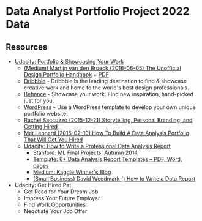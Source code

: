 # Data Analyst Portfolio Project 2022 Data

## Resources
- [Udacity: Portfolio & Showcasing Your Work](https://career-resource-center.udacity.com/portfolio)
  -   [(Medium) Martijn van den Broeck (2016-06-05) The Unofficial Design Portfolio Handbook](https://medium.com/portfolio-principles/the-unofficial-design-portfolio-handbook-674113391bc) + [PDF](http://www.martijnvandenbroeck.com/book.pdf)
  - [Dribbble](https://dribbble.com/) - Dribbble is the leading destination to find & showcase creative work and home to the world's best design professionals.
  - [Behance](https://www.behance.net/) - Showcase your work. Find new inspiration, hand-picked just for you.
  - [WordPress](https://wordpress.com/read) - Use a WordPress template to develop your own unique portfolio website.
  - [Rachel Saccuzzo (2015-12-21) Storytelling, Personal Branding, and Getting Hired](https://www.udacity.com/blog/2015/12/storytelling-personal-branding-and-getting-hired.html)
  - [Mat Leonard (2016-02-10) How To Build A Data Analysis Portfolio That Will Get You Hired](https://www.udacity.com/blog/2016/02/how-to-build-a-data-analysis-portfolio-that-will-get-you-hired.html)
  - [Udacity: How to Write a Professional Data Analysis Report](https://career-resource-center.udacity.com/portfolio/data-science-reports)
    - [Stanford: ML Final Projects, Autumn 2014](http://cs229.stanford.edu/projects2014.html)
    - [Template: 6+ Data Analysis Report Templates – PDF, Word, pages](https://www.template.net/business/report-templates/data-analysis-report-template/)
    - [Medium: Kaggle Winner's Blog](https://medium.com/kaggle-blog)
    - [(Small Business) David Weedmark () How to Write a Data Report](https://smallbusiness.chron.com/write-data-report-61330.html)
- Udacity: Get Hired Pat
  - Get Read for Your Dream Job
  - Impress Your Future Employer
  - Find Work Opportunities
  - Negotiate Your Job Offer
